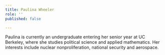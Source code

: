 ```yaml
---
title: Paulina Wheeler
role: ''
published: false

---
```

Paulina is currently an undergraduate entering her senior year at UC Berkeley, where she studies political science and applied mathematics. Her interests include nuclear nonproliferation, national security and aerospace.